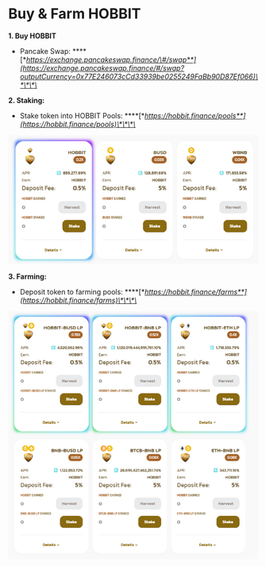# Buy & Farm HOBBIT

**1. Buy HOBBIT** 

* Pancake Swap:   ****[**https://exchange.pancakeswap.finance/\#/swap**](https://exchange.pancakeswap.finance/#/swap?outputCurrency=0x77E246073cCd33939be0255249FaBb90D87Ef066)\*\*\*\*

**2. Staking:**  

* Stake token into HOBBIT Pools: ****[**https://hobbit.finance/pools**](https://hobbit.finance/pools)\*\*\*\*

![](../.gitbook/assets/image%20%282%29.png)

**3. Farming:**

* Deposit token to farming pools: ****[**https://hobbit.finance/farms**](https://hobbit.finance/farms)\*\*\*\*

![](../.gitbook/assets/image%20%283%29.png)



